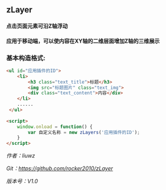 ## zLayer
#### 点击页面元素可沿Z轴浮动
#### 应用于移动端，可以使内容在XY轴的二维层面增加Z轴的三维展示

### 基本构造格式:
```html
<ul id="应用插件的ID">
	<li>
 		<h3 class="text_title">标题</h3>
 		<img src="标题图片" class="text_img">
		<div class="text_content">内容</div>
	</li>
	......
 </ul>
 
<script>
	window.onload = function() {
		var 自定义名称 = new zLayers('应用插件的ID');
	}
</script>
```
*作者：liuwz*

*Git：https://github.com/rocker2010/zLayer*

*版本号：V1.0*

